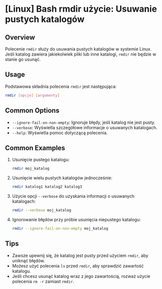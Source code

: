# [Linux] Bash rmdir użycie: Usuwanie pustych katalogów

## Overview
Polecenie `rmdir` służy do usuwania pustych katalogów w systemie Linux. Jeśli katalog zawiera jakiekolwiek pliki lub inne katalogi, `rmdir` nie będzie w stanie go usunąć.

## Usage
Podstawowa składnia polecenia `rmdir` jest następująca:

```bash
rmdir [opcje] [argumenty]
```

## Common Options
- `--ignore-fail-on-non-empty`: Ignoruje błędy, jeśli katalog nie jest pusty.
- `--verbose`: Wyświetla szczegółowe informacje o usuwanych katalogach.
- `--help`: Wyświetla pomoc dotyczącą polecenia.

## Common Examples
1. Usunięcie pustego katalogu:
   ```bash
   rmdir moj_katalog
   ```

2. Usunięcie wielu pustych katalogów jednocześnie:
   ```bash
   rmdir katalog1 katalog2 katalog3
   ```

3. Użycie opcji `--verbose` do uzyskania informacji o usuwanych katalogach:
   ```bash
   rmdir --verbose moj_katalog
   ```

4. Ignorowanie błędów przy próbie usunięcia niepustego katalogu:
   ```bash
   rmdir --ignore-fail-on-non-empty moj_katalog
   ```

## Tips
- Zawsze upewnij się, że katalog jest pusty przed użyciem `rmdir`, aby uniknąć błędów.
- Możesz użyć polecenia `ls` przed `rmdir`, aby sprawdzić zawartość katalogu.
- Jeśli chcesz usunąć katalog wraz z jego zawartością, rozważ użycie polecenia `rm -r` zamiast `rmdir`.